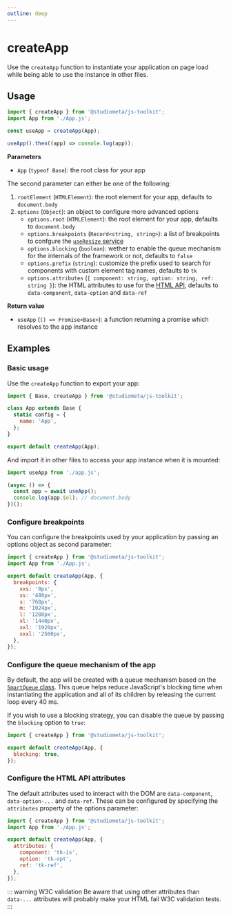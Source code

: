 ```yaml
---
outline: deep
---
```


# createApp

Use the `createApp` function to instantiate your application on page load while being able to use the instance in other files.

## Usage

```js {1,4,6} twoslash
import { createApp } from '@studiometa/js-toolkit';
import App from './App.js';

const useApp = createApp(App);

useApp().then((app) => console.log(app));
```

**Parameters**

- `App` (`typeof Base`): the root class for your app

The second parameter can either be one of the following:

1. `rootElement` (`HTMLElement`): the root element for your app, defaults to `document.body`
2. `options` (`Object`): an object to configure more advanced options
   - `options.root` (`HTMLElement`): the root element for your app, defaults to `document.body`
   - `options.breakpoints` (`Record<string, string>`): a list of breakpoints to confgure the [`useResize` service](/api/services/useResize)
   - `options.blocking` (`boolean`): wether to enable the queue mechanism for the internals of the framework or not, defaults to `false`
   - `options.prefix` (`string`): customize the prefix used to search for components with custom element tag names, defaults to `tk`
   - `options.attributes` (`{ component: string, option: string, ref: string }`): the HTML attributes to use for the [HTML API](/api/html/), defaults to `data-component`, `data-option` and `data-ref`

**Return value**

- `useApp` (`() => Promise<Base>`): a function returning a promise which resolves to the app instance

## Examples

### Basic usage

Use the `createApp` function to export your app:

```js {1,9} twoslash
import { Base, createApp } from '@studiometa/js-toolkit';

class App extends Base {
  static config = {
    name: 'App',
  };
}

export default createApp(App);
```

And import it in other files to access your app instance when it is mounted:

```js {1,4-5}
import useApp from './app.js';

(async () => {
  const app = await useApp();
  console.log(app.$el); // document.body
})();
```

### Configure breakpoints

You can configure the breakpoints used by your application by passing an options object as second parameter:

```js twoslash
import { createApp } from '@studiometa/js-toolkit';
import App from './App.js';

export default createApp(App, {
  breakpoints: {
    xxs: '0px',
    xs: '480px',
    s: '768px',
    m: '1024px',
    l: '1280px',
    xl: '1440px',
    xxl: '1920px',
    xxxl: '2560px',
  },
});
```

### Configure the queue mechanism of the app

By default, the app will be created with a queue mechanism based on the [`SmartQueue` class](/utils/SmartQueue.html). This queue helps reduce JavaScript's blocking time when instantiating the application and all of its children by releasing the current loop every 40 ms.

If you wish to use a blocking strategy, you can disable the queue by passing the `blocking` option to `true`:

```js twoslash
import { createApp } from '@studiometa/js-toolkit';

export default createApp(App, {
  blocking: true,
});
```

### Configure the HTML API attributes

The default attributes used to interact with the DOM are `data-component`, `data-option-...` and `data-ref`. These can be configured by specifying the `attributes` property of the options parameter:

```js twoslash
import { createApp } from '@studiometa/js-toolkit';
import App from './App.js';

export default createApp(App, {
  attributes: {
    component: 'tk-is',
    option: 'tk-opt',
    ref: 'tk-ref',
  },
});
```

::: warning W3C validation
Be aware that using other attributes than `data-...` attributes will probably make your HTML fail W3C validation tests.
:::
